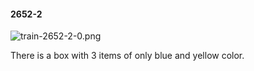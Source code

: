 #### 2652-2
![train-2652-2-0.png](https://github.com/lil-lab/nlvr/raw/master/nlvr/train/images/28/train-2652-2-0.png "train-2652-2-0.png")

There is a box with 3 items of only blue and yellow color.